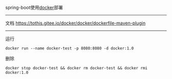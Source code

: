 spring-boot使用[docker](https://tothis.gitee.io/docker/docker)部署
***
文档 https://tothis.gitee.io/docker/docker/dockerfile-maven-plugin
***
运行
```shell
docker run --name docker-test -p 8080:8080 -d docker:1.0
```
删除
```shell
docker stop docker-test && docker rm docker-test && docker rmi docker:1.0
```
